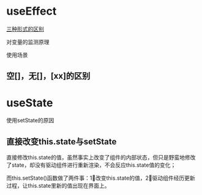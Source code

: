 # useEffect

[三种形式的区别](#空[]，无[]，[xx]的区别)

<a>对变量的监测原理</a>

<a>使用场景</a>









## 空[]，无[]，[xx]的区别







# useState

<a>使用setState的原因</a>



## 直接改变this.state与setState

直接修改this.state的值，虽然事实上改变了组件的内部状态，但只是野蛮地修改了state，却没有驱动组件进行重新渲染，不会反应this.state值的变化；

而this.setState()函数做了两件事：1⃣️改变this.state的值，2⃣️驱动组件经历更新过程，让this.state里新的值出现在界面上。





